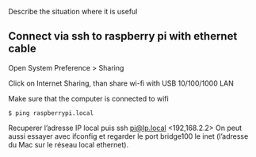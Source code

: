 Describe the situation where it is useful

## Connect via ssh to raspberry pi with ethernet cable
Open System Preference > Sharing

Click on Internet Sharing, than share wi-fi with USB 10/100/1000 LAN

Make sure that the computer is connected to wifi

```shell
$ ping raspberrypi.local
```

Recuperer l’adresse IP local puis ssh pi@Ip.local <192,168.2.2>
On peut aussi essayer avec ifconfig et regarder le port bridge100 le inet (l’adresse du Mac sur le réseau local ethernet).

